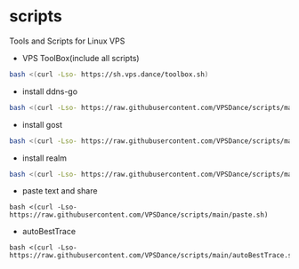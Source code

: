 # scripts
Tools and Scripts for Linux VPS

<!--
# cdn: https://cdn.jsdelivr.net/gh/:user/:repo/, https://cdn.jsdelivr.net/gh/cloudend/scripts@main/tools.sh
# cdn: https://hub.fastgit.org/:user/:repo/, https://hub.fastgit.org/zhboner/realm/releases/download/v1.4/realm
# cdn: https://ghproxy.com/https://github.com/:user/:repo/, https://ghproxy.com/https://github.com/zhboner/realm/releases/download/v1.4/realm
-->

- VPS ToolBox(include all scripts)
```sh
bash <(curl -Lso- https://sh.vps.dance/toolbox.sh)
```

- install ddns-go
```sh
bash <(curl -Lso- https://raw.githubusercontent.com/VPSDance/scripts/main/tools.sh) ddns-go -p
```
- install gost
```sh
bash <(curl -Lso- https://raw.githubusercontent.com/VPSDance/scripts/main/tools.sh) gost -p
```
- install realm
```sh
bash <(curl -Lso- https://raw.githubusercontent.com/VPSDance/scripts/main/tools.sh) realm -p
```

- paste text and share
```
bash <(curl -Lso- https://raw.githubusercontent.com/VPSDance/scripts/main/paste.sh)
```

- autoBestTrace
```
bash <(curl -Lso- https://raw.githubusercontent.com/VPSDance/scripts/main/autoBestTrace.sh)
```

<!--
update cache:
- https://purge.jsdelivr.net/gh/VPSDance/scripts@main/toolbox.sh
- https://purge.jsdelivr.net/gh/VPSDance/scripts@main/tools.sh
-->
